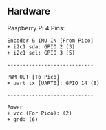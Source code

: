 

Hardware
--------

Raspberry Pi 4
Pins:

    Encoder & IMU IN [From Pico]
    + i2c1 sda: GPIO 2 (3)
    + i2c1 scl: GPIO 3 (5)

    ----------------------------

    PWM OUT [To Pico]
    + uart tx [UART0]: GPIO 14 (8)

    ----------------------------

    Power
    + vcc (For Pico): (2)
    + gnd: (6)



